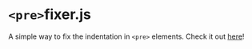 # `<pre>`fixer.js

A simple way to fix the indentation in `<pre>` elements. Check it out [here](http://liam4.github.io/prefixer.js/)!
